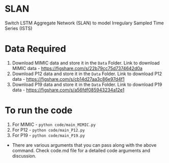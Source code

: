 # SLAN
Switch LSTM Aggregate Network (SLAN) to model Irregulary Sampled Time Series (ISTS)

# Data Required
1. Download MIMIC data and store it in the `Data` Folder. Link to download MIMIC data - https://figshare.com/s/22b79cc75d7374642d0a
2. Download P12 data and store it in the `Data` Folder. Link to download P12 data - https://figshare.com/s/cb14d27aa3c86e97d4f1
3. Download P19 data and store it in the `Data` Folder. Link to download P19 data - https://figshare.com/s/a56fdf085943234a12e1

# To run the code
1. For MIMIC - `python code/main_MIMIC.py`
2. For P12 - `python code/main_P12.py`
3. For P19 - `python code/main_P19.py`

- There are various arguments that you can pass along with the above command.
Check code.md file for a detailed code arguments and discussion.
